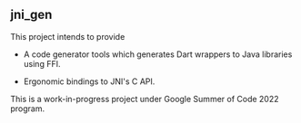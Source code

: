 ## jni_gen

This project intends to provide

* A code generator tools which generates Dart wrappers to Java libraries using FFI.

* Ergonomic bindings to JNI's C API.

This is a work-in-progress project under Google Summer of Code 2022 program.

